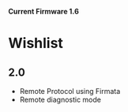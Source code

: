 **Current Firmware 1.6**

# Wishlist #

## 2.0 ##
  * Remote Protocol using Firmata
  * Remote diagnostic mode